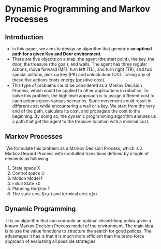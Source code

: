 # Dynamic Programming and Markov Processes

## Introduction

- In this paper, we aims to design an algorithm that generate **an optimal path for a given Key and Door environment.** 
- There are five objects on a map: the agent (the start point), the key, the door, the treasure (the goal), and walls. The agent has three regular actions, move forward (MF), turn left (TL), and turn right (TR), and two special actions, pick up key (PK) and unlock door (UD). Taking any of these ﬁve actions costs energy (positive cost).
- This type of problems could be considered as a Markov Decision Process, which could be applied to other applications in robotics. To solve this problem, the high level approach is to assign different cost to each actions given various scenarios. Same movement could result in different cost while encountering a wall or a key. We start from the very end of the path, calculate its cost, and propagate the cost to the beginning. By doing so, the dynamic programming algorithm ensures us a path that get the agent to the treasure location with a minimal cost. 



## Markov Processes

​	We formulate this problem as a Markov Decision Process, which is a Markov Reward Process with controlled transitions defined by a tuple of elements as following

1. State space X
2. Control space U
3. Motion Model f
4. Initial State x0
5. Planning Horizon T
6. The state cost l(x,u) and terminal cost q(x)



## Dynamic Programming

​	It is an algorithm that can compute an optimal closed-loop policy given a known Markov Decision Process model of the environment. The main idea is to use the value functions to structure the search for good polices. The advantages it has is that it is much more efficient than the brute-force approach of evaluating all possible strategies. 



